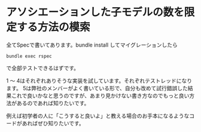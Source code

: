 # アソシエーションした子モデルの数を限定する方法の模索

全てSpecで書いてあります。bundle install してマイグレーションしたら

```
bundle exec rspec
```

で全部テストできるはずです。

1 〜 4はそれぞれありそうな実装を試しています。それぞれテストレッドになります。
5は弊社のメンバーがよく書いている形で、自分も改めて試行錯誤した結果これで良いかなと思うのですが、あまり見かけない書き方なのでもっと良い方法があるのであれば知りたいです。

例えば初学者の人に「こうすると良いよ」と教える場合のお手本になるようなコードがあればぜひ知りたいです。